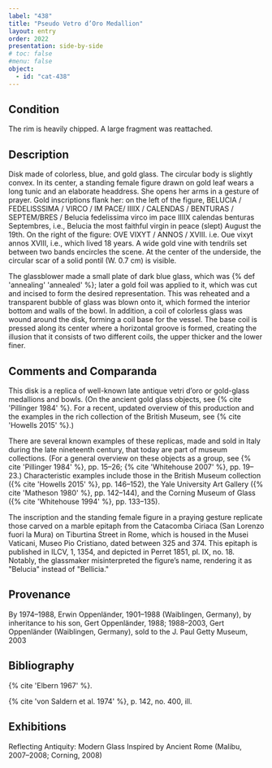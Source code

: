 ```yaml
---
label: "438"
title: "Pseudo Vetro d’Oro Medallion"
layout: entry
order: 2022
presentation: side-by-side
# toc: false
#menu: false 
object:
  - id: "cat-438"
---
```


## Condition

The rim is heavily chipped. A large fragment was reattached.

## Description

Disk made of colorless, blue, and gold glass. The circular body is slightly convex. In its center, a standing female figure drawn on gold leaf wears a long tunic and an elaborate headdress. She opens her arms in a gesture of prayer. Gold inscriptions flank her: on the left of the figure, BELUCIA / FEDELISSSIMA / VIRCO / IM PACE/ IIIIX / CALENDAS / BENTURAS / SEPTEM/BRES / Belucia fedelissima virco im pace IIIIX calendas benturas Septembres, i.e., Belucia the most faithful virgin in peace (slept) August the 19th. On the right of the figure: OVE VIXYT / ANNOS / XVIII. i.e. Oue vixyt annos XVIII, i.e., which lived 18 years. A wide gold vine with tendrils set between two bands encircles the scene. At the center of the underside, the circular scar of a solid pontil (W. 0.7 cm) is visible.

The glassblower made a small plate of dark blue glass, which was {% def 'annealing' 'annealed' %}; later a gold foil was applied to it, which was cut and incised to form the desired representation. This was reheated and a transparent bubble of glass was blown onto it, which formed the interior bottom and walls of the bowl. In addition, a coil of colorless glass was wound around the disk, forming a coil base for the vessel. The base coil is pressed along its center where a horizontal groove is formed, creating the illusion that it consists of two different coils, the upper thicker and the lower finer.

## Comments and Comparanda

This disk is a replica of well-known late antique vetri d’oro or gold-glass medallions and bowls. (On the ancient gold glass objects, see {% cite 'Pillinger 1984' %}. For a recent, updated overview of this production and the examples in the rich collection of the British Museum, see {% cite 'Howells 2015' %}.)

There are several known examples of these replicas, made and sold in Italy during the late nineteenth century, that today are part of museum collections. (For a general overview on these objects as a group, see {% cite 'Pillinger 1984' %}, pp. 15–26; {% cite 'Whitehouse 2007' %}, pp. 19–23.) Characteristic examples include those in the British Museum collection ({% cite 'Howells 2015' %}, pp. 146–152), the Yale University Art Gallery ({% cite 'Matheson 1980' %}, pp. 142–144), and the Corning Museum of Glass ({% cite 'Whitehouse 1994' %}, pp. 133–135).

The inscription and the standing female figure in a praying gesture replicate those carved on a marble epitaph from the Catacomba Ciriaca (San Lorenzo fuori la Mura) on Tiburtina Street in Rome, which is housed in the Musei Vaticani, Museo Pio Cristiano, dated between 325 and 374. This epitaph is published in ILCV, 1, 1354, and depicted in Perret 1851, pl. IX, no. 18. Notably, the glassmaker misinterpreted the figure’s name, rendering it as "Belucia" instead of "Bellicia."

## Provenance

By 1974–1988, Erwin Oppenländer, 1901–1988 (Waiblingen, Germany), by inheritance to his son, Gert Oppenländer, 1988; 1988–2003, Gert Oppenländer (Waiblingen, Germany), sold to the J. Paul Getty Museum, 2003

## Bibliography

{% cite 'Elbern 1967' %}.

{% cite 'von Saldern et al. 1974' %}, p. 142, no. 400, ill.

## Exhibitions

Reflecting Antiquity: Modern Glass Inspired by Ancient Rome (Malibu, 2007–2008; Corning, 2008)